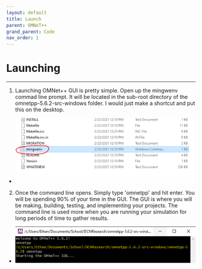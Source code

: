 ```yaml
---
layout: default
title: Launch
parent: OMNeT++
grand_parent: Code
nav_order: 1
---
```


# Launching

***

1. Launching OMNet++ GUI is pretty simple. Open up the mingwenv commad line prompt. It will be located in the sub-root directory of the omnetpp-5.6.2-src-windows folder. I would just make a shortcut and put this on the desktop.

 - ![](images\l1.png)

2. Once the command line opens. Simply type 'omnetpp' and hit enter. You will be spending 90% of your time in the GUI. The GUI is where you will be making, building, testing, and implementing your projects. The command line is used more when you are running your simulation for long periods of time to gather results.

 - ![](images\l2.png)
